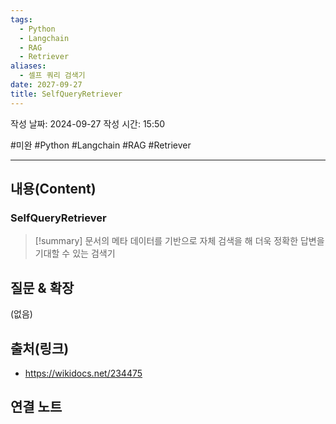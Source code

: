 ```yaml
---
tags:
  - Python
  - Langchain
  - RAG
  - Retriever
aliases:
  - 셀프 쿼리 검색기
date: 2027-09-27
title: SelfQueryRetriever
---
```

작성 날짜: 2024-09-27
작성 시간: 15:50

#미완  #Python #Langchain #RAG #Retriever

----
## 내용(Content)

### SelfQueryRetriever

>[!summary]
> 문서의 메타 데이터를 기반으로 자체 검색을 해 더욱 정확한 답변을 기대할 수 있는 검색기



## 질문 & 확장

(없음)

## 출처(링크)

- https://wikidocs.net/234475

## 연결 노트










